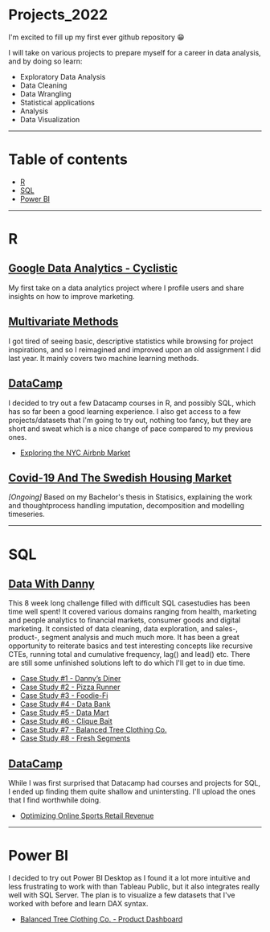 # Projects_2022

I'm excited to fill up my first ever github repository 😁

I will take on various projects to prepare myself for a career in data analysis, and by doing so learn:

* Exploratory Data Analysis
* Data Cleaning
* Data Wrangling
* Statistical applications
* Analysis 
* Data Visualization
***
# Table of contents 
* <a href="https://github.com/BenjaminSivac/Projects_2022#r">R</a>
* <a href="https://github.com/BenjaminSivac/Projects_2022#sql">SQL</a>
* <a href="https://github.com/BenjaminSivac/Projects_2022#power-bi">Power BI</a>
***
# R
## <a href="https://github.com/BenjaminSivac/Projects_2022/blob/main/GoogleDataAnalytics/Cyclistic.md">Google Data Analytics - Cyclistic</a>
My first take on a data analytics project where I profile users and share insights on how to improve marketing. 

## <a href="https://github.com/BenjaminSivac/Projects_2022/blob/main/Multivariate_Methods/Multivariate_methods.md">Multivariate Methods</a>
I got tired of seeing basic, descriptive statistics while browsing for project inspirations, and so I reimagined and improved upon an old assignment I did last year. It mainly covers two machine learning methods. 

## <a href="https://github.com/BenjaminSivac/Projects_2022/tree/main/DataCamp">DataCamp</a>
I decided to try out a few Datacamp courses in R, and possibly SQL, which has so far been a good learning experience. I also get access to a few projects/datasets that I'm going to try out, nothing too fancy, but they are short and sweat which is a nice change of pace compared to my previous ones.

* <a href="https://github.com/BenjaminSivac/Projects_2022/blob/main/DataCamp/AirbnbMarket/AirbnbMarket.md">Exploring the NYC Airbnb Market</a>

## <a href="https://github.com/BenjaminSivac/Projects_2022/blob/main/Covid_SwedishHousingMarket/condo_prices.md">Covid-19 And The Swedish Housing Market</a>
*[Ongoing]* Based on my Bachelor's thesis in Statisics, explaining the work and thoughtprocess handling imputation, decomposition and modelling timeseries. 


***
# SQL
## <a href="https://github.com/BenjaminSivac/Projects_2022/tree/main/DataWithDanny">Data With Danny</a>
This 8 week long challenge filled with difficult SQL casestudies has been time well spent! It covered various domains ranging from health, marketing and people analytics to financial markets, consumer goods and digital marketing. It consisted of data cleaning, data exploration, and sales-, product-, segment analysis and much much more. It has been a great opportunity to reiterate basics and test interesting concepts like recursive CTEs, running total and cumulative frequency, lag() and lead() etc. There are still some unfinished solutions left to do which I'll get to in due time.

* <a href="https://github.com/BenjaminSivac/Projects_2022/blob/main/DataWithDanny/Danny'sDinner/Danny-sDinner.md">Case Study #1 - Danny’s Diner</a>
* <a href="https://github.com/BenjaminSivac/Projects_2022/blob/main/DataWithDanny/PizzaRunner/pizza_runner.md">Case Study #2 - Pizza Runner</a>
* <a href="https://github.com/BenjaminSivac/Projects_2022/blob/main/DataWithDanny/Foodie-Fi/foodie_fi.md">Case Study #3 - Foodie-Fi</a>
* <a href="https://github.com/BenjaminSivac/Projects_2022/blob/main/DataWithDanny/Databank/databank.md">Case Study #4 - Data Bank</a>
* <a href="https://github.com/BenjaminSivac/Projects_2022/blob/main/DataWithDanny/DataMart/data_mart.md">Case Study #5 - Data Mart</a>
* <a href="https://github.com/BenjaminSivac/Projects_2022/blob/main/DataWithDanny/CliqueBait/clique_bait.md">Case Study #6 - Clique Bait</a>
* <a href="https://github.com/BenjaminSivac/Projects_2022/blob/main/DataWithDanny/BalancedTreeClothingCo/balanced_tree_company_co.md">Case Study #7 - Balanced Tree Clothing Co.</a>
* <a href="https://github.com/BenjaminSivac/Projects_2022/blob/main/DataWithDanny/FreshSegments/Fresh_Segments.md">Case Study #8 - Fresh Segments</a>

## <a href="https://github.com/BenjaminSivac/Projects_2022/tree/main/DataCamp">DataCamp</a>
While I was first surprised that Datacamp had courses and projects for SQL, I ended up finding them quite shallow and unintersting. I'll upload the ones that I find worthwhile doing.

* <a href="https://github.com/BenjaminSivac/Projects_2022/blob/main/DataCamp/SportsRetail/sports_retail.md">Optimizing Online Sports Retail Revenue</a>
***
# Power BI
I decided to try out Power BI Desktop as I found it a lot more intuitive and less frustrating to work with than Tableau Public, but it also integrates really well with SQL Server. The plan is to visualize a few datasets that I've worked with before and learn DAX syntax.

* <a href="https://github.com/BenjaminSivac/Projects_2022/blob/main/DataWithDanny/BalancedTreeClothingCo/balanced_tree_company_co.md#power-bi-dashboard">Balanced Tree Clothing Co. - Product Dashboard</a>

